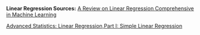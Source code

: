 **Linear Regression Sources:**
[A Review on Linear Regression Comprehensive in Machine Learning](https://jastt.org/index.php/jasttpath/article/view/57/20)

[Advanced Statistics: Linear Regression,Part I: Simple Linear Regression](https://onlinelibrary.wiley.com/doi/epdf/10.1197/j.aem.2003.09.005)
